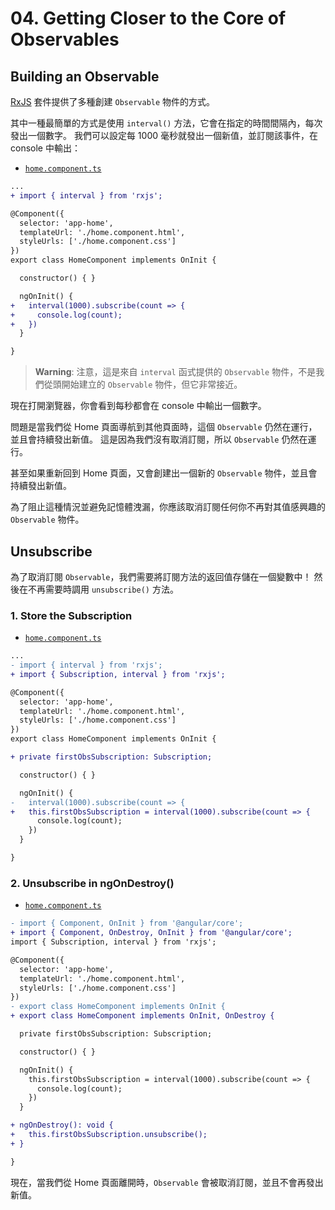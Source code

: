 # 04. Getting Closer to the Core of Observables

## Building an Observable

[RxJS](https://rxjs.dev/) 套件提供了多種創建 `Observable` 物件的方式。

其中一種最簡單的方式是使用 `interval()` 方法，它會在指定的時間間隔內，每次發出一個數字。 我們可以設定每 1000 毫秒就發出一個新值，並訂閱該事件，在 console 中輸出：

- [`home.component.ts`](../../obs-app/src/app/home/home.component.ts)

```diff
...
+ import { interval } from 'rxjs';

@Component({
  selector: 'app-home',
  templateUrl: './home.component.html',
  styleUrls: ['./home.component.css']
})
export class HomeComponent implements OnInit {

  constructor() { }

  ngOnInit() {
+   interval(1000).subscribe(count => {
+     console.log(count);
+   })
  }

}
```

> **Warning**:
> 注意，這是來自 `interval` 函式提供的 `Observable` 物件，不是我們從頭開始建立的 `Observable` 物件，但它非常接近。

現在打開瀏覽器，你會看到每秒都會在 console 中輸出一個數字。

問題是當我們從 Home 頁面導航到其他頁面時，這個 `Observable` 仍然在運行，並且會持續發出新值。 這是因為我們沒有取消訂閱，所以 `Observable` 仍然在運行。

甚至如果重新回到 Home 頁面，又會創建出一個新的 `Observable` 物件，並且會持續發出新值。

為了阻止這種情況並避免記憶體洩漏，你應該取消訂閱任何你不再對其值感興趣的 `Observable` 物件。

## Unsubscribe

為了取消訂閱 `Observable`，我們需要將訂閱方法的返回值存儲在一個變數中！ 然後在不再需要時調用 `unsubscribe()` 方法。

### 1. Store the Subscription

- [`home.component.ts`](../../obs-app/src/app/home/home.component.ts)

```diff
...
- import { interval } from 'rxjs';
+ import { Subscription, interval } from 'rxjs';

@Component({
  selector: 'app-home',
  templateUrl: './home.component.html',
  styleUrls: ['./home.component.css']
})
export class HomeComponent implements OnInit {

+ private firstObsSubscription: Subscription;

  constructor() { }

  ngOnInit() {
-   interval(1000).subscribe(count => {
+   this.firstObsSubscription = interval(1000).subscribe(count => {
      console.log(count);
    })
  }

}
```

### 2. Unsubscribe in ngOnDestroy()

- [`home.component.ts`](../../obs-app/src/app/home/home.component.ts)

```diff
- import { Component, OnInit } from '@angular/core';
+ import { Component, OnDestroy, OnInit } from '@angular/core';
import { Subscription, interval } from 'rxjs';

@Component({
  selector: 'app-home',
  templateUrl: './home.component.html',
  styleUrls: ['./home.component.css']
})
- export class HomeComponent implements OnInit {
+ export class HomeComponent implements OnInit, OnDestroy {

  private firstObsSubscription: Subscription;

  constructor() { }

  ngOnInit() {
    this.firstObsSubscription = interval(1000).subscribe(count => {
      console.log(count);
    })
  }

+ ngOnDestroy(): void {
+   this.firstObsSubscription.unsubscribe();
+ }

}
```

現在，當我們從 Home 頁面離開時，`Observable` 會被取消訂閱，並且不會再發出新值。